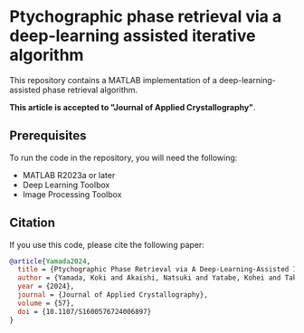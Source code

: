 # Ptychographic phase retrieval via a deep-learning assisted iterative algorithm

This repository contains a MATLAB implementation of a deep-learning-assisted phase retrieval algorithm.

**This article is accepted to "Journal of Applied Crystallography"**.
 <!--  [Paper Link]() -->

## Prerequisites
To run the code in the repository, you will need the following:
- MATLAB R2023a or later
- Deep Learning Toolbox
- Image Processing Toolbox

## Citation

If you use this code, please cite the following paper:

```bibtex
@article{Yamada2024,
  title = {Ptychographic Phase Retrieval via A Deep-Learning-Assisted Iterative Algorithm},
  author = {Yamada, Koki and Akaishi, Natsuki and Yatabe, Kohei and Takayama, Yuki},
  year = {2024},
  journal = {Journal of Applied Crystallography},
  volume = {57},
  doi = {10.1107/S1600576724006897}
}
```